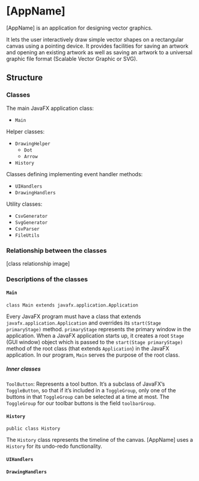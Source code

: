 # [AppName]

[AppName] is an application for designing vector graphics.

It lets the user interactively draw simple vector shapes on a rectangular canvas using a pointing device.
It provides facilities for saving an artwork and opening an existing artwork as well as saving an artwork to a universal graphic file format (Scalable Vector Graphic or SVG).

## Structure

### Classes

The main JavaFX application class:
- `Main`

Helper classes:
- `DrawingHelper`
  - `Dot`
  - `Arrow`
- `History`

Classes defining implementing event handler methods:
- `UIHandlers`
- `DrawingHandlers`

Utility classes:
- `CsvGenerator`
- `SvgGenerator`
- `CsvParser`
- `FileUtils`

### Relationship between the classes

[class relationship image]

### Descriptions of the classes

#### `Main`

`class Main extends javafx.application.Application`

Every JavaFX program must have a class that extends `javafx.application.Application` and overrides its `start(Stage primaryStage)` method.
`primaryStage` represents the primary window in the application.
When a JavaFX application starts up, it creates a root `Stage` (GUI window) object which is passed to the `start(Stage primaryStage)` method of the root class (that extends `Application`) in the JavaFX application.
In our program, `Main` serves the purpose of the root class.

##### Inner classes

`ToolButton`: Represents a tool button.
It’s a subclass of JavaFX’s `ToggleButton`, so that if it’s included in a `ToggleGroup`, only one of the buttons in that `ToggleGroup` can be selected at a time at most.
The `ToggleGroup` for our toolbar buttons is the field `toolbarGroup`.

#### `History`

`public class History`

The `History` class represents the timeline of the canvas.
[AppName] uses a `History` for its undo-redo functionality.

#### `UIHandlers`

#### `DrawingHandlers`